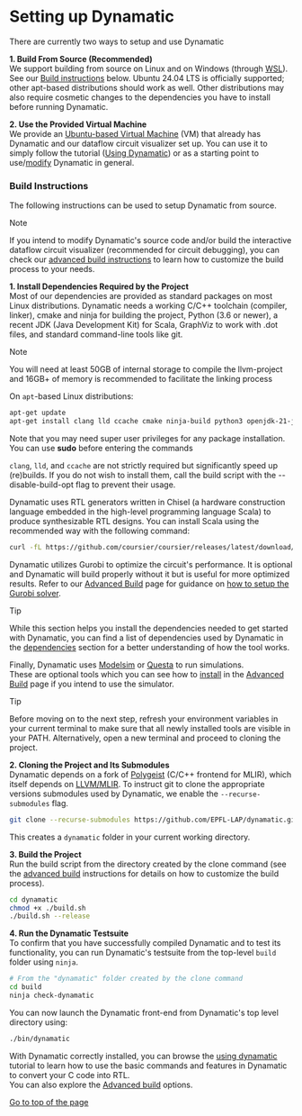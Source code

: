 # Setting up Dynamatic

There are currently two ways to setup and use Dynamatic

**1. Build From Source (Recommended)**  
We support building from source on Linux and on Windows (through [WSL](https://learn.microsoft.com/en-us/windows/wsl/install)). See our [Build instructions](#build-instructions) below. Ubuntu 24.04 LTS is officially supported; other apt-based distributions should work as well. Other distributions may also require cosmetic changes to the dependencies you have to install before running Dynamatic.

**2. Use the Provided Virtual Machine**  
We provide an [Ubuntu-based Virtual Machine](./VMSetup.md) (VM) that already has Dynamatic and our dataflow circuit visualizer set up. You can use it to simply follow the tutorial ([Using Dynamatic](../GettingStarted/Tutorials/Introduction/UsingDynamatic.md)) or as a starting point to use/[modify](../DeveloperGuide/IntroductoryMaterial/Tutorials/CreatingPasses/CreatingPassesTutorial.md) Dynamatic in general.  

### Build Instructions
The following instructions can be used to setup Dynamatic from source.  
> [!NOTE]
> If you intend to modify Dynamatic's source code and/or build the interactive dataflow circuit visualizer (recommended for circuit debugging), you can check our [advanced build instructions](../UserGuide/AdvancedBuild.md#3-building) to learn how to customize the build process to your needs.

**1. Install Dependencies Required by the Project**  
Most of our dependencies are provided as standard packages on most Linux distributions. Dynamatic needs a working C/C++ toolchain (compiler, linker), cmake and ninja for building the project, Python (3.6 or newer), a recent JDK (Java Development Kit) for Scala, GraphViz to work with .dot files, and standard command-line tools like git.
> [!NOTE]  
> You will need at least 50GB of internal storage to compile the llvm-project and 16GB+ of memory is recommended to facilitate the linking process

On `apt`-based Linux distributions:
```sh
apt-get update
apt-get install clang lld ccache cmake ninja-build python3 openjdk-21-jdk graphviz git curl gzip libreadline-dev libboost-all-dev
```
Note that you may need super user privileges for any package installation. You can use **sudo** before entering the commands

`clang`, `lld`, and `ccache` are not strictly required but significantly speed up (re)builds. If you do not wish to install them, call the build script with the --disable-build-opt flag to prevent their usage.

Dynamatic uses RTL generators written in Chisel (a hardware construction language embedded in the high-level programming language Scala) to produce synthesizable RTL designs. You can install Scala using the recommended way with the following command:
```sh
curl -fL https://github.com/coursier/coursier/releases/latest/download/cs-x86_64-pc-linux.gz | gzip -d > cs && chmod +x cs && ./cs setup
```

Dynamatic utilizes Gurobi to optimize the circuit's performance. It is optional and Dynamatic will build properly without it but is useful for more optimized results. Refer to our [Advanced Build](../UserGuide/AdvancedBuild.md) page for guidance on [how to setup the Gurobi solver](../UserGuide/AdvancedBuild.md#1-gurobi).

> [!TIP]
> While this section helps you install the dependencies needed to get started with Dynamatic, you can find a list of dependencies used by Dynamatic in the [dependencies](../UserGuide/Dependencies.md) section for a better understanding of how the tool works.

Finally, Dynamatic uses [Modelsim](https://www.intel.com/content/www/us/en/software-kit/750666/modelsim-intel-fpgas-standard-edition-software-version-20-1-1.html) or [Questa](https://www.intel.com/content/www/us/en/software-kit/849791/questa-intel-fpgas-standard-edition-software-version-24-1.html) to run simulations.  
These are optional tools which you can see how to [install](../UserGuide/AdvancedBuild.md#6-modelsimquesta-installation) in the [Advanced Build](../UserGuide/AdvancedBuild.md#6-modelsimquesta-installation) page if you intend to use the simulator.  

> [!TIP]  
> Before moving on to the next step, refresh your environment variables in your current terminal to make sure that all newly installed tools are visible in your PATH. Alternatively, open a new terminal and proceed to cloning the project.

**2. Cloning the Project and Its Submodules**  
Dynamatic depends on a fork of [Polygeist](https://github.com/EPFL-LAP/Polygeist) (C/C++ frontend for MLIR), which itself depends on [LLVM/MLIR](https://github.com/llvm/llvm-project). To instruct git to clone the appropriate versions submodules used by Dynamatic, we enable the `--recurse-submodules` flag.  
```sh
git clone --recurse-submodules https://github.com/EPFL-LAP/dynamatic.git
```
This creates a `dynamatic` folder in your current working directory.

**3. Build the Project**  
Run the build script from the directory created by the clone command (see the [advanced build](../UserGuide/AdvancedBuild.md#3-building) instructions for details on how to customize the build process).
```sh
cd dynamatic
chmod +x ./build.sh
./build.sh --release
```

**4. Run the Dynamatic Testsuite**  
To confirm that you have successfully compiled Dynamatic and to test its functionality, you can run Dynamatic's testsuite from the top-level `build` folder using `ninja`.
```sh
# From the "dynamatic" folder created by the clone command
cd build
ninja check-dynamatic
```

You can now launch the Dynamatic front-end from Dynamatic's top level directory using:
```sh
./bin/dynamatic
```
With Dynamatic correctly installed, you can browse the [using dynamatic](../GettingStarted/Tutorials/Introduction/Introduction.md) tutorial to learn how to use the basic commands and features in Dynamatic to convert your C code into RTL.  
You can also explore the [Advanced build](../UserGuide/AdvancedBuild.md) options.

[Go to top of the page](#setting-up-dynamatic)
